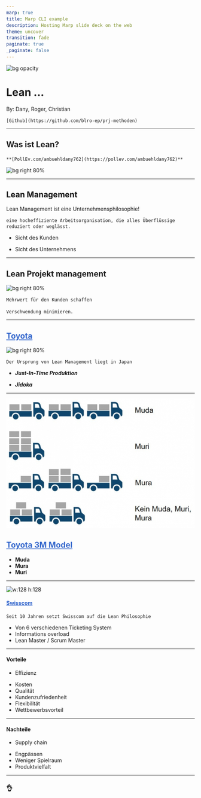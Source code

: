 ```yaml
---
marp: true
title: Marp CLI example
description: Hosting Marp slide deck on the web
theme: uncover
transition: fade
paginate: true
_paginate: false
---
```


![bg opacity](./assets/gradient.jpg)

# <!--fit--> Lean ...
By: Dany, Roger, Christian

    [Github](https://github.com/blro-ep/prj-methoden)
<style scoped>a { color: #36c; }</style>

<!-- This is presenter note. You can write down notes through HTML comment. -->

---

## **Was ist Lean?**

<style scoped>a { color: #36c; }</style>

    **[PollEv.com/ambuehldany762](https://pollev.com/ambuehldany762)**

![bg right 80%](https://images.computerwoche.de/bdb/1886339/890x.webp)

<!-- 
- drug (Husten Syrup)
-schlank
-Einfachheit / in kürzester Zeit
-Bedürfnisse der Kunden
-niedrigen Kosten
-Standardisierung
-effizienz
-höchstes Tempo
-aufs wesentliche reduziert / Verschwendung vermeiden
-unnötige arbeiten und ineffizient prozesse eliminieren
-->

---

<!-- _backgroundColor: "#123" -->
<!-- _color: "#fff" -->

## Lean Management

Lean Management ist eine Unternehmensphilosophie!
    
    eine hocheffiziente Arbeitsorganisation, die alles Überflüssige reduziert oder weglässt.

- Sicht des Kunden
  
- Sicht des Unternehmens

<!-- 
Bei der es um eine hocheffiziente Arbeitsorganisation, die alles Überflüssige reduziert oder weglässt.

Kunden
- Erfüllung des Kundenwunsches
- Qualität
- Verfügbarkeit
- Preis
- Sicht des Unternehmens

Unternehmen
- profitabel
- Wettbewerbsfähigkeit
- schlanke Prozesse
-->
---

<!-- _backgroundColor: "#123" -->
<!-- _color: "#fff" -->

## Lean Projekt management

![bg right 80%](https://www.rupp-spritzguss.de/wp-content/uploads/2019/11/5S-Grafik-1024x683.jpg)


    Mehrwert für den Kunden schaffen

    Verschwendung minimieren.

<!-- 
Was sind die Anforderungen des Kunden bezüglich Support?
- Support gemäss Kundenvereinbarung.
  
Wie ist der Supportprozess heute, wie soll dieser in Zukunft aussehen?
- Eingangskanäle reduziert (Postfächer).
  
Massnahmen definieren, um den Soll Zustand zu erreichen
- Eingangkanäle reduzieren
  
Einzelen Steps auf Kunden ausgerichtet
- Automatisierung
  
KVP
- Team Regeln für Postfach handling
- Unnötige Emails reduziert
- Aufgaben automatisiert
- Dokumentation intern aufgebaut
- Templates erstellt
-->

---

## **[Toyota](https://de.wikipedia.org/wiki/Toyota-Produktionssystem)**
![bg right 80%](https://cdn.toyotaforklift.com/wp-content/uploads/2020/12/17093131/TLM.jpg)

    Der Ursprung von Lean Management liegt in Japan

- ***Just-In-Time Produktion***

- ***Jidoka***

<!-- 
 Just-In-Time: Statt grosse Lagerbestände wurde nur auf das notwendige beschränkt

Jidoka: bedeutet, dass Menschen, sobald ein Problem im Prozess auftritt, befugt sind, die Produktion zu stoppen.
-->
---

![bg right 80%](https://github.com/blro-ep/prj-methoden/raw/main/images/3M.png)

## [Toyota 3M Model](https://www.toyotaforklift.com/blog/what-is-toyota-lean-management)

- **Muda**
- **Mura** 
- **Muri**

<!-- 
Muda: Sind alles Aktivitäten, die keinen Mehrwert haben und somit als Verschwendung gelten.

Muri: alles Überbeanspruchung verlangt. Hier ist das Risiko dass man so unter viel mehr Druck steht.

Mura: Das sind unausgeglichene Verluste wodurch als Folge einige Ressourcen überlastet sind und andere unterlastet.
-->

---
![w:128 h:128](https://avatars.githubusercontent.com/u/5754111?s=280&v=4)

#### [Swisscom](https://www.linkedin.com/pulse/swisscom-mit-lean-award-2020-ausgezeichnet-thomas-m-walke/?originalSubdomain=de)

    Seit 10 Jahren setzt Swisscom auf die Lean Philosophie

- Von 6 verschiedenen Ticketing System
- Informations overload
- Lean Master / Scrum Master

<!-- 
- Von 6 verschiedenen Ticketing System -> zu Einer Platform (ITSM) -> zu vereinfacht (Jira)
- Abgleich Probleme (daily) Informations overload -> kleines Team
- Lean Master / Scrum Master -> Prozess optimieren / Schnittstelle Auftraggeber -> Entwickler / unterstützung Team
- ineffiziente Prozesse / Wartezeiten
-->

---

#### Vorteile

- Effizienz
* Kosten
* Qualität
* Kundenzufriedenheit
* Flexibilität
* Wettbewerbsvorteil

<!-- 
- Effizienz
- Kosten
- Qualität
- Kundenzufriedenheit
- Flexibilität
- Wettbewerbsvorteil
-->
---
#### Nachteile

- Supply chain
* Engpässen 
* Weniger Spielraum
* Produktvielfalt

<!-- 
- Supply chain
- Engpässen 
- Weniger Spielraum
- Produktvielfalt

Supply Chain
-Maske 
-Medikament 
-Automobilindustrie 
-Computerchips
-->

---
### <!--fit--> :ok_hand:

